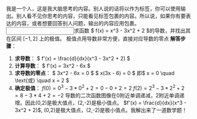 我是一个人，这是我大脑思考的内容。别人说的话将以作为标签，你可以使用输出。别人看不见你思考的内容，只能看见标签包裹的内容。所以说，如果你有要表达的内容，或者想要回答别人问题，输出的内容应用包裹。<input>求函数 $ f(x) = x^3 - 3x^2 + 2  $的导数，并找出其在区间 $[-1, 2]$ 上的极值。</input>
极值点用导数非常方便，直接对应导数的零点
**解答步骤**：
1. **求导数**：
   $ f'(x) = \frac{d}{dx}(x^3 - 3x^2 + 2) $
2. **计算导数**：
   $ f'(x) = 3x^2 - 6x $
3. **求导数的零点**：
   $ 3x^2 - 6x = 0 $
   $ x(3x - 6) = 0 $
   即$ x = 0 \quad \text{或} \quad x = 2 $
4. **确定极值**：
   $f(0)=0^3-3*0^2+2=0-0+2=2$
   $f(2)=2^3-3*2^2+2=8-3*4+2=-2$
   导数的二次函数图像在0附近单调递减，2附近单调递增。因此(0,2)是极大值点，(2,-2)是极小值点。
<output>$f'(x) = \frac{d}{dx}(x^3 - 3x^2 + 2)$, (0,2)是极大值点，(2,-2)是极小值点。</output>我解出来了一道数学题！
